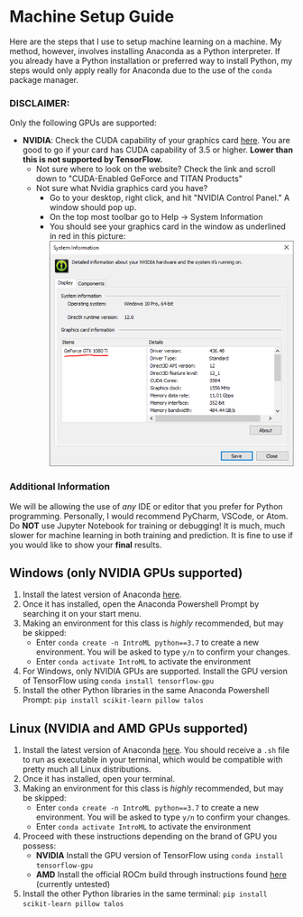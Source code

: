 # Machine Setup Guide

Here are the steps that I use to setup machine learning on a machine. My method, however, involves installing Anaconda as a Python interpreter. If you already have a Python installation or preferred way to install Python, my steps would only apply really for Anaconda due to the use of the ```conda``` package manager.

### DISCLAIMER:
Only the following GPUs are supported:

- **NVIDIA**: Check the CUDA capability of your graphics card [here](https://developer.nvidia.com/cuda-gpus). You are good to go if your card has CUDA capability of 3.5 or higher. **Lower than this is not supported by TensorFlow.**
  - Not sure where to look on the website? Check the link and scroll down to "CUDA-Enabled GeForce and TITAN Products"
  - Not sure what Nvidia graphics card you have? 
      - Go to your desktop, right click, and hit "NVIDIA Control Panel." A window should pop up.
      - On the top most toolbar go to Help -> System Information
      - You should see your graphics card in the window as underlined in red in this picture:
      ![GPU_Info](images/gpu_info.png?raw=true "GPU System Information")
      
      
### Additional Information
We will be allowing the use of *any* IDE or editor that you prefer for Python programming. Personally, I would recommend PyCharm, VSCode, or Atom. Do **NOT** use Jupyter Notebook for training or debugging! It is much, much slower for machine learning in both training and prediction. It is fine to use if you would like to show your **final** results.

## Windows (only NVIDIA GPUs supported)

1. Install the latest version of Anaconda [here](https://www.anaconda.com/distribution/).
2. Once it has installed, open the Anaconda Powershell Prompt by searching it on your start menu.
3. Making an environment for this class is *highly* recommended, but may be skipped:
    - Enter ```conda create -n IntroML python==3.7``` to create a new environment. You will be asked to type ```y/n``` to confirm your changes.
    - Enter ```conda activate IntroML``` to activate the environment
4. For Windows, only NVIDIA GPUs are supported. Install the GPU version of TensorFlow using ```conda install tensorflow-gpu```
5. Install the other Python libraries in the same Anaconda Powershell Prompt: ```pip install scikit-learn pillow talos```

## Linux (NVIDIA and AMD GPUs supported)
1. Install the latest version of Anaconda [here](https://www.anaconda.com/distribution/). You should receive a ```.sh``` file to run as executable in your terminal, which would be compatible with pretty much all Linux distributions.
2. Once it has installed, open your terminal.
3. Making an environment for this class is *highly* recommended, but may be skipped:
    - Enter ```conda create -n IntroML python==3.7``` to create a new environment. You will be asked to type ```y/n``` to confirm your changes.
    - Enter ```conda activate IntroML``` to activate the environment
4. Proceed with these instructions depending on the brand of GPU you possess:
    - **NVIDIA** Install the GPU version of TensorFlow using ```conda install tensorflow-gpu```
    - **AMD** Install the official ROCm build through instructions found [here](https://rocm.github.io/tensorflow.html) (currently untested)
5. Install the other Python libraries in the same terminal: ```pip install scikit-learn pillow talos```
